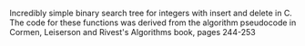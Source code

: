 Incredibly simple binary search tree for integers with insert and delete in C.
The code for these functions was derived from the algorithm
pseudocode in Cormen, Leiserson and Rivest's Algorithms book,
pages 244-253
